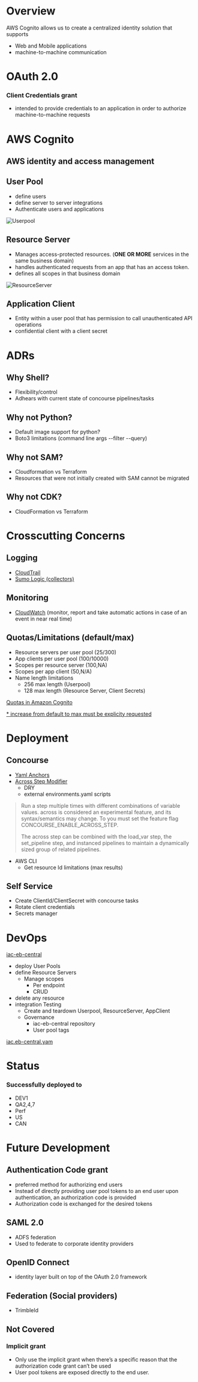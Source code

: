 # Overview

AWS Cognito allows us to create a centralized identity solution that supports
- Web and Mobile applications
- machine-to-machine communication



# OAuth 2.0
### Client Credentials grant 
- intended to provide credentials to an application in order to authorize machine-to-machine requests

# AWS Cognito 
## AWS identity and access management

## User Pool
- define users
- define server to server integrations
- Authenticate users and applications

![Userpool](https://docs.aws.amazon.com/images/cognito/latest/developerguide/images/scenario-authentication-cup.png)

## Resource Server
- Manages access-protected resources. (**ONE OR MORE** services in the same business domain)
- handles authenticated requests from an app that has an access token.
- defines all scopes in that business domain

![ResourceServer](https://docs.aws.amazon.com/images/cognito/latest/developerguide/images/resource-servers.png)

## Application Client
- Entity within a user pool that has permission to call unauthenticated API operations
- confidential client with a client secret


# ADRs
## Why Shell?
- Flexibility/control
- Adhears with current state of concourse pipelines/tasks

## Why not Python?
- Default image support for python?
- Boto3 limitations (command line args --filter --query)

## Why not SAM?
- Cloudformation vs Terraform
- Resources that were not initially created with SAM cannot be migrated 

## Why not CDK?
- CloudFormation vs Terraform

# Crosscutting Concerns
## Logging
- [CloudTrail](https://docs.aws.amazon.com/cognito/latest/developerguide/logging-using-cloudtrail.html)
- [Sumo Logic (collectors)](https://help.sumologic.com/docs/integrations/amazon-aws/cloudtrail/)

## Monitoring
- [CloudWatch](https://docs.aws.amazon.com/cognito/latest/developerguide/monitoring.html) (monitor, report and take automatic actions in case of an event in near real time)

## Quotas/Limitations (default/max)
- Resource servers per user pool (25/300)
- App clients per user pool (100/10000)
- Scopes per resource server (100,NA)
- Scopes per app client (50,N/A)
- Name length limitations
    - 256 max length (Userpool)
    - 128 max length (Resource Server, Client Secrets)

[Quotas in Amazon Cognito](https://docs.aws.amazon.com/cognito/latest/developerguide/limits.html)

[* increase from default to max must be explicity requested](https://console.aws.amazon.com/support/home#/case/create?issueType=service-limit-increase)



# Deployment

## Concourse
- [Yaml Anchors](https://docs.concourse.farm/cookbook/use-yaml-anchor-and-alias)
- [Across Step Modifier](https://concourse-ci.org/across-step.html)
    - DRY
    - external environments.yaml scripts
>Run a step multiple times with different combinations of variable values.
across is considered an experimental feature, and its syntax/semantics may change. To you must set the feature flag CONCOURSE_ENABLE_ACROSS_STEP.
>
>The across step can be combined with the load_var step, the set_pipeline step, and instanced pipelines to maintain a dynamically sized group of related pipelines.

- AWS CLI
    - Get resource Id limitations (max results)

## Self Service
- Create ClientId/ClientSecret with concourse tasks
- Rotate client credentials
- Secrets manager


# DevOps

[iac-eb-central](https://github.com/e-buildernoc/iac-eb-central)
- deploy User Pools
- define Resource Servers
    - Manage scopes
        - Per endpoint 
        - CRUD
- delete any resource
- integration Testing
    - Create and teardown Userpool, ResourceServer, AppClient
    - Governance
        - iac-eb-central repository
        - User pool tags

[iac.eb-central.yam](https://github.com/e-buildernoc/concourse-ci-pipelines/blob/main/pipeline-templates/iac-eb-central.yaml)

# Status
### Successfully deployed to 
  - DEV1
  - QA2,4,7
  - Perf
  - US
  - CAN



# Future Development

## Authentication Code grant 
- preferred method for authorizing end users
- Instead of directly providing user pool tokens to an end user upon authentication, an authorization code is provided
- Authorization code is exchanged for the desired tokens

## SAML 2.0
- ADFS federation
- Used to federate to corporate identity providers

## OpenID Connect
- identity layer built on top of the OAuth 2.0 framework

## Federation (Social providers)
- TrimbleId

## Not Covered

### Implicit grant 
- Only use the implicit grant when there’s a specific reason that the authorization code grant can’t be used
- User pool tokens are exposed directly to the end user.
